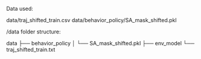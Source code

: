 Data used:

data/traj_shifted_train.csv
data/behavior_policy/SA_mask_shifted.pkl

/data folder structure:

data
├── behavior_policy
│ └── SA_mask_shifted.pkl
├── env_model
└── traj_shifted_train.txt
